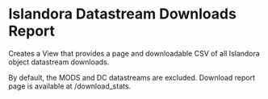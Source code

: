 # Islandora Datastream Downloads Report

Creates a View that provides a page and downloadable CSV of all Islandora object datastream downloads.

By default, the MODS and DC datastreams are excluded. Download report page is available at /download_stats.
